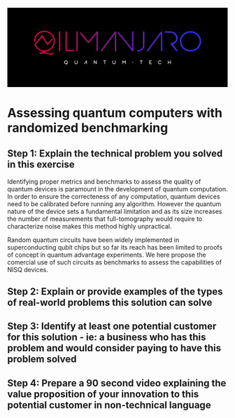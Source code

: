 ![CDL 2021 Cohort Project](./images/logo.jpg)
# Assessing quantum computers with randomized benchmarking

## Step 1: Explain the technical problem you solved in this exercise

Identifying proper metrics and benchmarks to assess the quality of quantum devices is paramount in the development of quantum computation. In order to ensure the correcteness of any computation, quantum devices need to be calibrated before running any algorithm. However the quantum nature of the device sets a fundamental limitation and as its size increases the number of measurements that full-tomography would require to characterize noise makes this method highly unpractical. 

Random quantum circuits have been widely implemented in superconducting qubit chips but so far its reach has been limited to proofs of concept in quantum advantage experiments. We here propose the comercial use of such circuits as benchmarks to assess the capabilities of NISQ devices. 

## Step 2: Explain or provide examples of the types of real-world problems this solution can solve



## Step 3: Identify at least one potential customer for this solution - ie: a business who has this problem and would consider paying to have this problem solved
## Step 4: Prepare a 90 second video explaining the value proposition of your innovation to this potential customer in non-technical language
